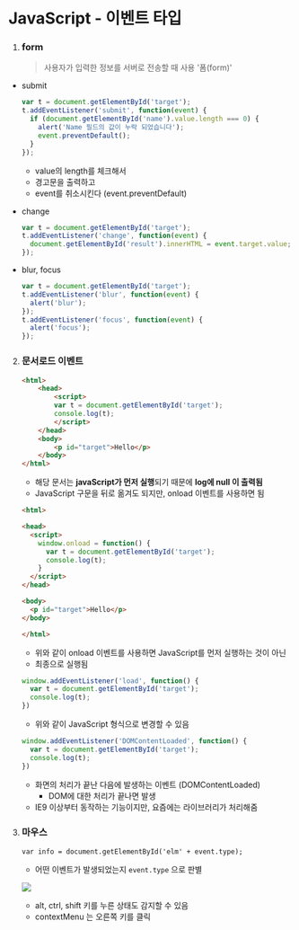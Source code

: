 # JavaScript - 이벤트 타입

  1. ### form

     > 사용자가 입력한 정보를 서버로 전송할 때 사용 '폼(form)'

  - submit

    ```javascript
    var t = document.getElementById('target');
    t.addEventListener('submit', function(event) {
      if (document.getElementById('name').value.length === 0) {
        alert('Name 필드의 값이 누락 되었습니다');
        event.preventDefault();
      }
    });
    ```

    - value의 length를 체크해서
    - 경고문을 출력하고
    - event를 취소시킨다 (event.preventDefault)

  - change

    ```javascript
    var t = document.getElementById('target');
    t.addEventListener('change', function(event) {
      document.getElementById('result').innerHTML = event.target.value;
    });
    ```

  - blur, focus

    ```javascript
    var t = document.getElementById('target');
    t.addEventListener('blur', function(event) {
      alert('blur');
    });
    t.addEventListener('focus', function(event) {
      alert('focus');
    });
    ```

2. ### 문서로드 이벤트

   ```html
   <html>
       <head>
           <script>
           var t = document.getElementById('target');
           console.log(t);
           </script>
       </head>
       <body>
           <p id="target">Hello</p>
       </body>
   </html>
   ```

   - 해당 문서는 **javaScript가 먼저 실행**되기 때문에 **log에 null 이 출력됨**
   - JavaScript 구문을 뒤로 옮겨도 되지만, onload 이벤트를 사용하면 됨

   ```html
   <html>

   <head>
     <script>
       window.onload = function() {
         var t = document.getElementById('target');
         console.log(t);
       }
     </script>
   </head>

   <body>
     <p id="target">Hello</p>
   </body>

   </html>
   ```

   - 위와 같이 onload 이벤트를 사용하면 JavaScript를 먼저 실행하는 것이 아닌
   - 최종으로 실행됨

   ```javascript
   window.addEventListener('load', function() {
     var t = document.getElementById('target');
     console.log(t);
   })
   ```

   - 위와 같이 JavaScript 형식으로 변경할 수 있음

   ```javascript
   window.addEventListener('DOMContentLoaded', function() {
     var t = document.getElementById('target');
     console.log(t);
   })
   ```

   - 화면의 처리가 끝난 다음에 발생하는 이벤트 (DOMContentLoaded)
     - DOM에 대한 처리가 끝나면 발생
   - IE9 이상부터 동작하는 기능이지만, 요즘에는 라이브러리가 처리해줌

3. ### 마우스

   `var info = document.getElementById('elm' + event.type);`

   - 어떤 이벤트가 발생되었는지 `event.type` 으로 판별

   ![](https://i.imgur.com/lva792x.gif)

   - alt, ctrl, shift 키를 누른 상태도 감지할 수 있음
   - contextMenu 는 오른쪽 키를 클릭